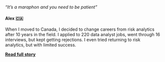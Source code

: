 <i>“It’s a maraphon and you need to be patient”</i>

<h4>Alex 🇨🇦</h4>

<p>
When I moved to Canada, I decided to change careers from risk analytics after 10 years in the field. I applied to 220 data analyst jobs, went through 16 interviews, but kept getting rejections. I even tried returning to risk analytics, but with limited success.
</p>

<a href="/pages/testimonials-page/#testimonial-full-1"><b><u>Read full story</u></b></a>
